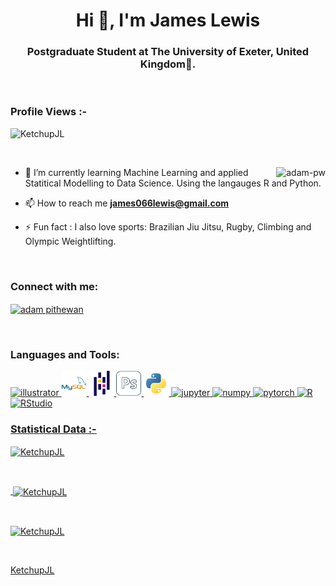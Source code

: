<h1 align="center">Hi 👋, I'm James Lewis</h1>
<h3 align="center">Postgraduate Student at The University of Exeter, United Kingdom🌟.</h3>

<br>

<p align="right"> <h3>Profile Views :-</h3> <img src="https://komarev.com/ghpvc/?username=KetchupJL&label=Profile%20views&color=0e75b6&style=flat"
    alt="KetchupJL" /> 
  </p>

<br>

<p><img align="right" src="https://github.com/Adam-pw/Adam-pw/blob/main/animation_500_kxa883sd.gif" alt="adam-pw" /></p>


- 🌱 I’m currently learning Machine Learning and applied Statitical Modelling to Data Science. Using the langauges R and Python.

- 📫 How to reach me **james066lewis@gmail.com**

- ⚡ Fun fact : I also love sports: Brazilian Jiu Jitsu, Rugby, Climbing and Olympic Weightlifting.

<br>

<h3 align="left">Connect with me:</h3>
<p align="left">
  <a href="https://www.linkedin.com/in/james-lewis3/" target="blank"><img align="center"
      src="https://raw.githubusercontent.com/rahuldkjain/github-profile-readme-generator/master/src/images/icons/Social/linked-in-alt.svg"
      alt="adam pithewan" height="30" width="40" /></a>
</p>

<br>

<h3 align="left">Languages and Tools:</h3>
<p align="left"> 
     <a href="https://www.adobe.com/in/products/illustrator.html"
    target="_blank" rel="noreferrer"> <img
      src="https://www.vectorlogo.zone/logos/adobe_illustrator/adobe_illustrator-icon.svg" alt="illustrator" width="40"
      height="40" /> </a> <a href="https://www.mysql.com/" target="_blank" rel="noreferrer"> <img
      src="https://raw.githubusercontent.com/devicons/devicon/master/icons/mysql/mysql-original-wordmark.svg"
      alt="mysql" width="40" height="40" /> </a> <a href="https://pandas.pydata.org/" target="_blank" rel="noreferrer">
    <img
      src="https://raw.githubusercontent.com/devicons/devicon/2ae2a900d2f041da66e950e4d48052658d850630/icons/pandas/pandas-original.svg"
      alt="pandas" width="40" height="40" /> </a> <a href="https://www.photoshop.com/en" target="_blank"
    rel="noreferrer"> <img
      src="https://raw.githubusercontent.com/devicons/devicon/master/icons/photoshop/photoshop-line.svg" alt="photoshop"
      width="40" height="40" /> </a> <a href="https://www.python.org" target="_blank" rel="noreferrer"> <img
      src="https://raw.githubusercontent.com/devicons/devicon/master/icons/python/python-original.svg" alt="python"
      width="40" height="40" /> </a> <a href="https://www.jupyter.org" target="_blank" rel="noreferrer"> <img
      src="https://cdn.jsdelivr.net/gh/devicons/devicon@latest/icons/jupyter/jupyter-original.svg" alt="jupyter"
      width="40" height="40" /> </a> <a href="https://www.numpy.org" target="_blank" rel="noreferrer"> <img
      src="https://cdn.jsdelivr.net/gh/devicons/devicon@latest/icons/numpy/numpy-original.svg" alt="numpy"
      width="40" height="40" /> </a> <a href="https://www.pytorch.org" target="_blank" rel="noreferrer"> <img
      src="https://cdn.jsdelivr.net/gh/devicons/devicon@latest/icons/pytorch/pytorch-original.svg" alt="pytorch"
      width="40" height="40" /> </a> <a href="https://www.R-project.org" target="_blank" rel="noreferrer"> <img
      src="https://cdn.jsdelivr.net/gh/devicons/devicon@latest/icons/r/r-original.svg" alt="R"
      width="40" height="40" /> </a> <a href="https://www.posit.co" target="_blank" rel="noreferrer"> <img
      src="https://cdn.jsdelivr.net/gh/devicons/devicon@latest/icons/rstudio/rstudio-original.svg" alt="RStudio"
      width="40" height="40" />

      

<br>

<h3>Statistical Data :-</h3>
<p><img align="center"
    src="https://github-readme-stats.vercel.app/api/top-langs?username=KetchupJL&show_icons=true&locale=en&bg_color=0d1117&text_color=ffffff&layout=compact"
    alt="KetchupJL" 
    bg_color=#808080/></p>

<br>

<p>&nbsp;<img align="center" src="https://github-readme-stats.vercel.app/api?username=KetchupJL&show_icons=true&locale=en&bg_color=0d1117&text_color=ffffff&repo=convoychat"
    alt="KetchupJL" /></p>

<br>

<p><img align="center" src="https://github-readme-streak-stats.herokuapp.com/?user=KetchupJL&theme=dark&background=0d1117&date_format=M%20j%5B%2C%20Y%5D" alt="KetchupJL" /></p>
      
<p align="left"> <a href="https://twitter.com/" target="blank"><img
      src="https://img.shields.io/twitter/follow/?logo=twitter&style=for-the-badge" alt="" /></a> </p>

[KetchupJL](https://github.com/KetchupJL)
